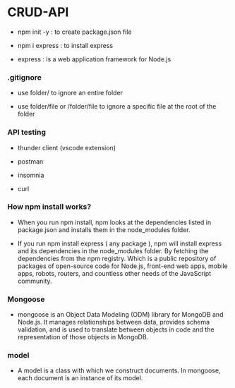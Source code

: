 # CRUD-API

- npm init -y : to create package.json file

- npm i express : to install express

- express : is a web application framework for Node.js

### .gitignore

- use folder/ to ignore an entire folder

- use folder/file or /folder/file to ignore a specific file at the root of the folder

### API testing
- thunder client (vscode extension)

- postman

- insomnia

- curl

### How npm install works?

- When you run npm install, npm looks at the dependencies listed in package.json and installs them in the node_modules folder.

- If you run npm install express ( any package ), npm will install express and its dependencies in the node_modules folder. By fetching the dependencies from the npm registry. Which is a public repository of packages of open-source code for Node.js, front-end web apps, mobile apps, robots, routers, and countless other needs of the JavaScript community.

### Mongoose

- mongoose is an Object Data Modeling (ODM) library for MongoDB and Node.js. It manages relationships between data, provides schema validation, and is used to translate between objects in code and the representation of those objects in MongoDB.

### model

- A model is a class with which we construct documents. In mongoose, each document is an instance of its model.
